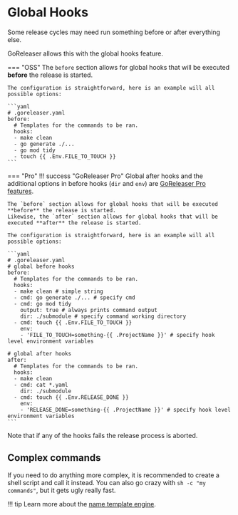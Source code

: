 # Global Hooks

Some release cycles may need run something before or after everything else.

GoReleaser allows this with the global hooks feature.

=== "OSS"
    The `before` section allows for global hooks that will be executed **before** the release is started.

    The configuration is straightforward, here is an example will all possible options:

    ```yaml
    # .goreleaser.yaml
    before:
      # Templates for the commands to be ran.
      hooks:
      - make clean
      - go generate ./...
      - go mod tidy
      - touch {{ .Env.FILE_TO_TOUCH }}
    ```

=== "Pro"
    !!! success "GoReleaser Pro"
        Global after hooks and the additional options in before hooks (`dir` and `env`) are [GoReleaser Pro features](/pro/).

    The `before` section allows for global hooks that will be executed **before** the release is started.
    Likewise, the `after` section allows for global hooks that will be executed **after** the release is started.

    The configuration is straightforward, here is an example will all possible options:

    ```yaml
    # .goreleaser.yaml
    # global before hooks
    before:
      # Templates for the commands to be ran.
      hooks:
      - make clean # simple string
      - cmd: go generate ./... # specify cmd
      - cmd: go mod tidy
        output: true # always prints command output
        dir: ./submodule # specify command working directory
      - cmd: touch {{ .Env.FILE_TO_TOUCH }}
        env:
        - 'FILE_TO_TOUCH=something-{{ .ProjectName }}' # specify hook level environment variables

    # global after hooks
    after:
      # Templates for the commands to be ran.
      hooks:
      - make clean
      - cmd: cat *.yaml
        dir: ./submodule
      - cmd: touch {{ .Env.RELEASE_DONE }}
        env:
        - 'RELEASE_DONE=something-{{ .ProjectName }}' # specify hook level environment variables
    ```


Note that if any of the hooks fails the release process is aborted.

## Complex commands

If you need to do anything more complex, it is recommended to create a shell script and call it instead.
You can also go crazy with `sh -c "my commands"`, but it gets ugly really fast.

!!! tip
    Learn more about the [name template engine](/customization/templates/).
